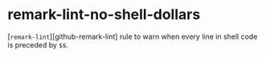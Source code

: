 # remark-lint-no-shell-dollars


[`remark-lint`][github-remark-lint] rule to warn when every line in shell code is preceded by `$`s.